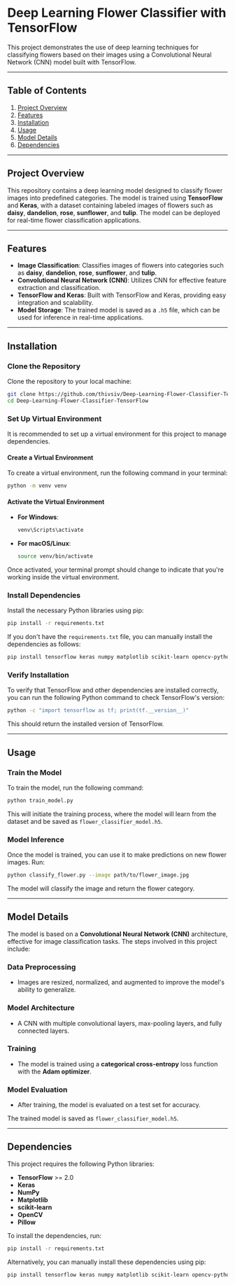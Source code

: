
# Deep Learning Flower Classifier with TensorFlow

This project demonstrates the use of deep learning techniques for classifying flowers based on their images using a Convolutional Neural Network (CNN) model built with TensorFlow.

---

## Table of Contents
1. [Project Overview](#project-overview)
2. [Features](#features)
3. [Installation](#installation)
4. [Usage](#usage)
5. [Model Details](#model-details)
6. [Dependencies](#dependencies)

---

## Project Overview

This repository contains a deep learning model designed to classify flower images into predefined categories. The model is trained using **TensorFlow** and **Keras**, with a dataset containing labeled images of flowers such as **daisy**, **dandelion**, **rose**, **sunflower**, and **tulip**. The model can be deployed for real-time flower classification applications.

---

## Features

- **Image Classification**: Classifies images of flowers into categories such as **daisy**, **dandelion**, **rose**, **sunflower**, and **tulip**.
- **Convolutional Neural Network (CNN)**: Utilizes CNN for effective feature extraction and classification.
- **TensorFlow and Keras**: Built with TensorFlow and Keras, providing easy integration and scalability.
- **Model Storage**: The trained model is saved as a `.h5` file, which can be used for inference in real-time applications.

---

## Installation

### Clone the Repository

Clone the repository to your local machine:
```bash
git clone https://github.com/thivsiv/Deep-Learning-Flower-Classifier-TensorFlow.git
cd Deep-Learning-Flower-Classifier-TensorFlow
```

### Set Up Virtual Environment

It is recommended to set up a virtual environment for this project to manage dependencies.

#### Create a Virtual Environment
To create a virtual environment, run the following command in your terminal:
```bash
python -m venv venv
```

#### Activate the Virtual Environment

- **For Windows**:
  ```bash
  venv\Scripts\activate
  ```

- **For macOS/Linux**:
  ```bash
  source venv/bin/activate
  ```

Once activated, your terminal prompt should change to indicate that you're working inside the virtual environment.

### Install Dependencies

Install the necessary Python libraries using pip:
```bash
pip install -r requirements.txt
```

If you don't have the `requirements.txt` file, you can manually install the dependencies as follows:
```bash
pip install tensorflow keras numpy matplotlib scikit-learn opencv-python pillow
```

### Verify Installation

To verify that TensorFlow and other dependencies are installed correctly, you can run the following Python command to check TensorFlow's version:
```bash
python -c "import tensorflow as tf; print(tf.__version__)"
```

This should return the installed version of TensorFlow.

---

## Usage

### Train the Model

To train the model, run the following command:
```bash
python train_model.py
```

This will initiate the training process, where the model will learn from the dataset and be saved as `flower_classifier_model.h5`.

### Model Inference

Once the model is trained, you can use it to make predictions on new flower images. Run:
```bash
python classify_flower.py --image path/to/flower_image.jpg
```

The model will classify the image and return the flower category.

---

## Model Details

The model is based on a **Convolutional Neural Network (CNN)** architecture, effective for image classification tasks. The steps involved in this project include:

### Data Preprocessing
- Images are resized, normalized, and augmented to improve the model's ability to generalize.

### Model Architecture
- A CNN with multiple convolutional layers, max-pooling layers, and fully connected layers.

### Training
- The model is trained using a **categorical cross-entropy** loss function with the **Adam optimizer**.

### Model Evaluation
- After training, the model is evaluated on a test set for accuracy.

The trained model is saved as `flower_classifier_model.h5`.

---

## Dependencies

This project requires the following Python libraries:

- **TensorFlow** >= 2.0
- **Keras**
- **NumPy**
- **Matplotlib**
- **scikit-learn**
- **OpenCV**
- **Pillow**

To install the dependencies, run:
```bash
pip install -r requirements.txt
```

Alternatively, you can manually install these dependencies using pip:
```bash
pip install tensorflow keras numpy matplotlib scikit-learn opencv-python pillow
```

